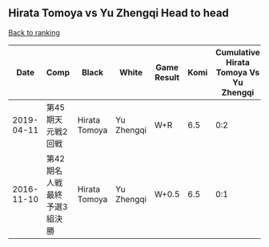 ## Hirata Tomoya vs Yu Zhengqi Head to head

[Back to ranking](../../index.md)




| **Date** | **Comp** | **Black** | **White** | **Game Result** | **Komi** | **Cumulative Hirata Tomoya Vs Yu Zhengqi** | **Hirata Tomoya Streak** | **Yu Zhengqi Streak** | 
| --- | --- | --- | --- | --- | --- | --- | --- | --- |
| 2019-04-11 | 第45期天元戦2回戦 | Hirata Tomoya | Yu Zhengqi | W+R | 6.5 | 0:2 | 0 | 2 | 
| 2016-11-10 | 第42期名人戦　最終予選3組決勝 | Hirata Tomoya | Yu Zhengqi | W+0.5 | 6.5 | 0:1 | 0 | 1 |




